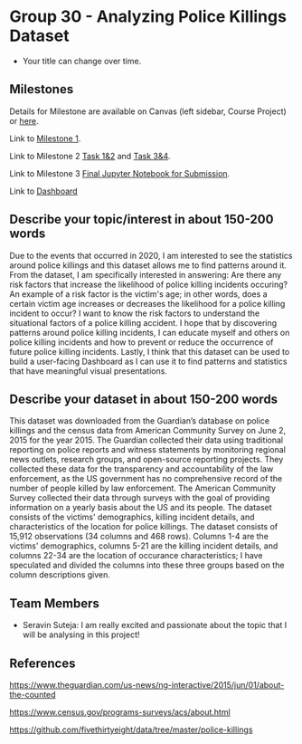 # Group 30 - Analyzing Police Killings Dataset

- Your title can change over time.

## Milestones

Details for Milestone are available on Canvas (left sidebar, Course Project) or [here](https://firas.moosvi.com/courses/data301/project/milestone01.html).

Link to [Milestone 1](https://github.com/data301-2021-summer2/group30-project/blob/main/analysis/Seravin/milestone1.ipynb).

Link to Milestone 2 [Task 1&2](https://github.com/data301-2021-summer2/group30-project/blob/main/analysis/Seravin/Milestone2/Milestone2_task_1%262.ipynb) and [Task 3&4](https://github.com/data301-2021-summer2/group30-project/blob/main/analysis/Seravin/Milestone2/Milestone2_task_3%264.ipynb).

Link to Milestone 3 [Final Jupyter Notebook for Submission](https://github.com/data301-2021-summer2/group30-project/blob/main/analysis/submitted/EDA%26Analysis.ipynb).

Link to [Dashboard](https://github.com/data301-2021-summer2/group30-project/blob/main/presentation/Dashboard.twb)

## Describe your topic/interest in about 150-200 words

Due to the events that occurred in 2020, I am interested to see the statistics around police killings and this dataset allows me to find patterns around it. From the dataset, I am specifically interested in answering: Are there any risk factors that increase the likelihood of  police killing incidents occuring? An example of a risk factor is the victim's age; in other words, does a certain victim age increases or decreases the likelihood for a police killing incident to occur? I want to know the risk factors to understand the situational factors of a police killing accident. I hope that by discovering patterns around police killing incidents, I can educate myself and others on police killing incidents and how to prevent or reduce the occurrence of future police killing incidents. Lastly, I think that this dataset can be used to build a user-facing Dashboard as I can use it to find patterns and statistics that have meaningful visual presentations.


## Describe your dataset in about 150-200 words

This dataset was downloaded from the Guardian’s database on police killings and the census data from American Community Survey on June 2, 2015 for the year 2015. The Guardian collected their data using traditional reporting on police reports and witness statements by monitoring regional news outlets, research groups, and open-source reporting projects. They collected these data for the transparency and accountability of the law enforcement, as the US government has no comprehensive record of the number of people killed by law enforcement. The American Community Survey collected their data through surveys with the goal of providing information on a yearly basis about the US and its people. The dataset consists of the victims' demographics, killing incident details, and characteristics of the location for police killings. The dataset consists of 15,912 observations (34 columns and 468 rows). Columns 1-4 are the victims' demographics, columns 5-21 are the killing incident details, and columns 22-34 are the location of occurance characteristics; I have speculated and divided the columns into these three groups based on the column descriptions given.

## Team Members

- Seravin Suteja: I am really excited and passionate about the topic that I will be analysing in this project!

## References
https://www.theguardian.com/us-news/ng-interactive/2015/jun/01/about-the-counted

https://www.census.gov/programs-surveys/acs/about.html

https://github.com/fivethirtyeight/data/tree/master/police-killings
